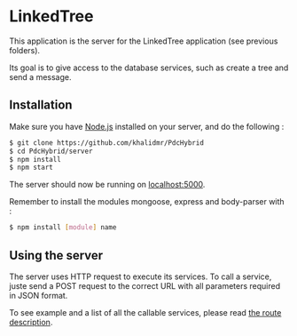 # LinkedTree

This application is the server for the LinkedTree application (see previous folders).

Its goal is to give access to the database services, such as create a tree and send a message.

## Installation

Make sure you have [Node.js](http://nodejs.org/) installed on your server, and do the following :

```sh
$ git clone https://github.com/khalidmr/PdcHybrid
$ cd PdcHybrid/server
$ npm install
$ npm start
```

The server should now be running on [localhost:5000](http://localhost:5000/).

Remember to install the modules mongoose, express and body-parser with :
```sh
$ npm install [module] name
```

## Using the server

The server uses HTTP request to execute its services. To call a service, juste send a POST request to the correct URL with all parameters required in JSON format.

To see example and a list of all the callable services, please read [the route description](./routes.pdf).



